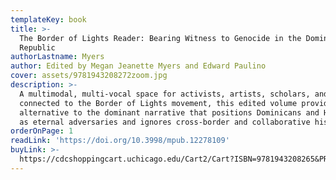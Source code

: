 ```yaml
---
templateKey: book
title: >-
  The Border of Lights Reader: Bearing Witness to Genocide in the Dominican
  Republic
authorLastname: Myers
author: Edited by Megan Jeanette Myers and Edward Paulino
cover: assets/9781943208272zoom.jpg
description: >-
  A multimodal, multi-vocal space for activists, artists, scholars, and others
  connected to the Border of Lights movement, this edited volume provides an
  alternative to the dominant narrative that positions Dominicans and Haitians
  as eternal adversaries and ignores cross-border and collaborative histories. 
orderOnPage: 1
readLink: 'https://doi.org/10.3998/mpub.12278109'
buyLink: >-
  https://cdcshoppingcart.uchicago.edu/Cart2/Cart?ISBN=9781943208265&PRESS=amherst
---
```

